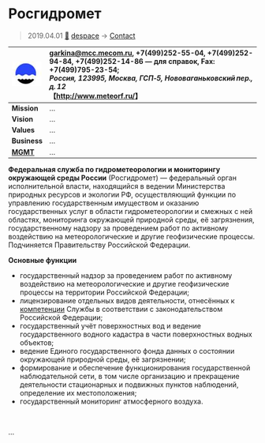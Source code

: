 # Росгидромет
> 2019.04.01 [🚀](../../index/index.md) [despace](../index.md) → [Contact](../contact.md)

|[![](../f/con/r/rosgidromet_logo1_thumb.jpg)](../f/con/r/rosgidromet_logo1.png)|<garkina@mcc.mecom.ru>, +7(499)252-55-04, +7(499)252-94-84, +7(499)252-14-86 — для справок, Fax: +7(499)795-23-54;<br> *Россия, 123995, Москва, ГСП‑5, Нововаганьковский пер., д. 12*<br> 【<http://www.meteorf.ru/>】|
|:--|:--|
|**Mission**|…|
|**Vision**|…|
|**Values**|…|
|**Business**|…|
|**[MGMT](../mgmt.md)**|…|

**Федеральная служба по гидрометеорологии и мониторингу окружающей среды России** (Росгидромет) — федеральный орган исполнительной власти, находящийся в ведении Министерства природных ресурсов и экологии РФ, осуществляющий функции по управлению государственным имуществом и оказанию государственных услуг в области гидрометеорологии и смежных с ней областях, мониторинга окружающей природной среды, её загрязнения, государственному надзору за проведением работ по активному воздействию на метеорологические и другие геофизические процессы. Подчиняется Правительству Российской Федерации.

**Основные функции**

   - государственный надзор за проведением работ по активному воздействию на метеорологические и другие геофизические процессы на территории Российской Федерации;
   - лицензирование отдельных видов деятельности, отнесённых к [компетенции](../competence.md) Службы в соответствии с законодательством Российской Федерации;
   - государственный учёт поверхностных вод и ведение государственного водного кадастра в части поверхностных водных объектов;
   - ведение Единого государственного фонда данных о состоянии окружающей природной среды, её загрязнении;
   - формирование и обеспечение функционирования государственной наблюдательной сети, в том числе организацию и прекращение деятельности стационарных и подвижных пунктов наблюдений, определение их местоположения;
   - государственный мониторинг атмосферного воздуха.

<p style="page-break-after:always"> </p>

…
